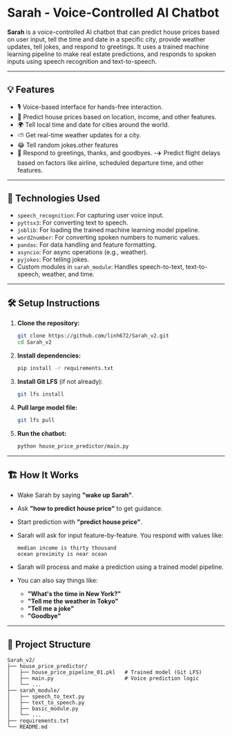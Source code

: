 # Sarah - Voice-Controlled AI Chatbot

**Sarah** is a voice-controlled AI chatbot that can predict house prices based on user input, tell the time and date in a specific city, provide weather updates, tell jokes, and respond to greetings. It uses a trained machine learning pipeline to make real estate predictions, and responds to spoken inputs using speech recognition and text-to-speech.

---

## 💡 Features

- 🎙️ Voice-based interface for hands-free interaction.
- 🏡 Predict house prices based on location, income, and other features.
- 🌍 Tell local time and date for cities around the world.
- ⛅ Get real-time weather updates for a city.
- 😂 Tell random jokes.other features
- 👋 Respond to greetings, thanks, and goodbyes.
-✈️ Predict flight delays based on factors like airline, scheduled departure time, and other features.
---

## 🧠 Technologies Used

- `speech_recognition`: For capturing user voice input.
- `pyttsx3`: For converting text to speech.
- `joblib`: For loading the trained machine learning model pipeline.
- `word2number`: For converting spoken numbers to numeric values.
- `pandas`: For data handling and feature formatting.
- `asyncio`: For async operations (e.g., weather).
- `pyjokes`: For telling jokes.
- Custom modules in `sarah_module`: Handles speech-to-text, text-to-speech, weather, and time.

---

## 🛠️ Setup Instructions

1. **Clone the repository:**
   ```bash
   git clone https://github.com/linh672/Sarah_v2.git
   cd Sarah_v2
   ```

2. **Install dependencies:**
   ```bash
   pip install -r requirements.txt
   ```

3. **Install Git LFS** (if not already):
   ```bash
   git lfs install
   ```

4. **Pull large model file:**
   ```bash
   git lfs pull
   ```

5. **Run the chatbot:**
   ```bash
   python house_price_predictor/main.py
   ```

---

## 🏗️ How It Works

- Wake Sarah by saying **"wake up Sarah"**.
- Ask **"how to predict house price"** to get guidance.
- Start prediction with **"predict house price"**.
- Sarah will ask for input feature-by-feature. You respond with values like:

  ```
  median income is thirty thousand 
  ocean proximity is near ocean
  ```

- Sarah will process and make a prediction using a trained model pipeline.
- You can also say things like:

  - **"What's the time in New York?"**
  - **"Tell me the weather in Tokyo"**
  - **"Tell me a joke"**
  - **"Goodbye"**

---

## 📁 Project Structure

```
Sarah_v2/
├── house_price_predictor/
│   ├── house_price_pipeline_01.pkl   # Trained model (Git LFS)
│   ├── main.py                       # Voice prediction logic
│   └── ...
├── sarah_module/
│   ├── speech_to_text.py
│   ├── text_to_speech.py
│   ├── basic_module.py
│   └── ...
├── requirements.txt
└── README.md
```
